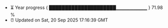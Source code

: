 - ⏳ Year progress { █████████████████████▁▁▁▁▁▁▁▁▁ } 71.98 %
- ⏰ Updated on Sat, 20 Sep 2025 17:16:39 GMT

